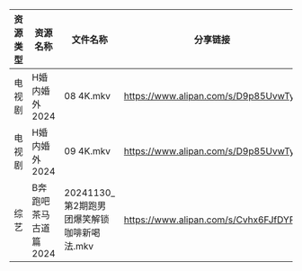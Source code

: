 | 资源类型 | 资源名称          | 文件名称                         | 分享链接                                 | 更新时间                |
| ---- | ------------- | ---------------------------- | ------------------------------------ | ------------------- |
| 电视剧  | H婚内婚外2024     | 08 4K.mkv                    | https://www.alipan.com/s/D9p85UvwTy1 | 2024-12-01 00:05:40 |
| 电视剧  | H婚内婚外2024     | 09 4K.mkv                    | https://www.alipan.com/s/D9p85UvwTy1 | 2024-12-01 00:05:40 |
| 综艺   | B奔跑吧茶马古道篇2024 | 20241130_第2期跑男团爆笑解锁咖啡新喝法.mkv | https://www.alipan.com/s/Cvhx6FJfDYP | 2024-12-01 00:07:05 |
